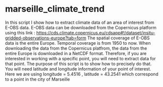 # marseille_climate_trend
In this script I show how to extract climate data of an area of interest from E-OBS data.
E-OBS data can be downloaded from the Copernicus platform using this link : https://cds.climate.copernicus.eu/cdsapp#!/dataset/insitu-gridded-observations-europe?tab=form
The spatial coverage of E-OBS data is the entire Europe. Temporal coverage is from 1950 to now.
When downloading the data from the Copernicus platfrom, the data from the entire Europe is downloaded in a NetCDF format. Therefore, if you are interested in working with a specific point, you will need to extract data for that point. The purpose of this script is to show how to precisely do that.
You will need latitude and longitude information of your point of interest. Here we are using longitude = 5.4516 , latitude = 43.2541 which correspond to a point in the city of Marseille
